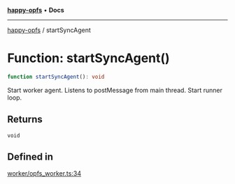 [**happy-opfs**](../README.md) • **Docs**

***

[happy-opfs](../README.md) / startSyncAgent

# Function: startSyncAgent()

```ts
function startSyncAgent(): void
```

Start worker agent.
Listens to postMessage from main thread.
Start runner loop.

## Returns

`void`

## Defined in

[worker/opfs\_worker.ts:34](https://github.com/JiangJie/happy-opfs/blob/584e221ed8f9c25f1e723b7898a60bc25fe8652b/src/worker/opfs_worker.ts#L34)
